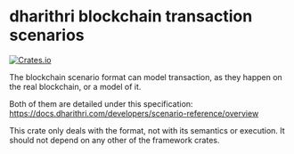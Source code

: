 # dharithri blockchain transaction scenarios

[![Crates.io](https://img.shields.io/crates/v/dharithri-chain-scenario-format)](https://crates.io/crates/dharithri-chain-scenario-format)

The blockchain scenario format can model transaction, as they happen on the real blockchain, or a model of it.

Both of them are detailed under this specification: https://docs.dharithri.com/developers/scenario-reference/overview

This crate only deals with the format, not with its semantics or execution. It should not depend on any other of the framework crates.
